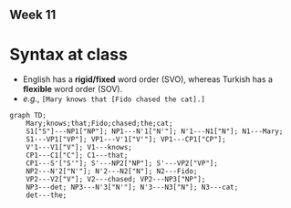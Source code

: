 ## Week 11

# Syntax at class

- English has a **rigid/fixed** word order (SVO), whereas Turkish has a **flexible** word order (SOV).
- *e.g.*, `[Mary knows that [Fido chased the cat].]`

```mermaid
graph TD;
	Mary;knows;that;Fido;chased;the;cat;
	S1["S"]---NP1["NP"]; NP1---N'1["N'"]; N'1---N1["N"]; N1---Mary;
	S1---VP1["VP"]; VP1---V'1["V'"]; VP1---CP1["CP"];
	V'1---V1["V"]; V1---knows;
	CP1---C1["C"]; C1---that;
	CP1---S'["S'"]; S'---NP2["NP"]; S'---VP2["VP"];
	NP2---N'2["N'"]; N'2---N2["N"]; N2---Fido;
	VP2---V2["V"]; V2---chased; VP2---NP3["NP"]; 
	NP3---det; NP3---N'3["N'"]; N'3---N3["N"]; N3---cat;
	det---the;
```

